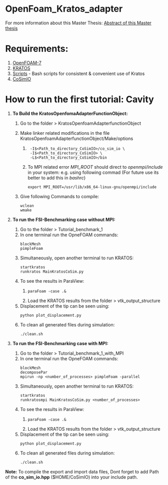 # OpenFoam_Kratos_adapter
For more information about this Master Thesis: [Abstract of this Master thesis](https://github.com/ashishdarekar/OpenFoam_Kratos_adapter/blob/main/Abstract_of_Master_Thesis_ashish_darekar.pdf)

# Requirements:
1. [OpenFOAM-7](https://openfoam.org/download/7-ubuntu/)
2. [KRATOS](https://github.com/KratosMultiphysics/Kratos)
3. [Scripts](https://github.com/philbucher/bash_scripts) - Bash scripts for consistent & convenient use of Kratos
4. [CoSimIO](https://github.com/KratosMultiphysics/CoSimIO)

# How to run the first tutorial: Cavity
1. **To Build the KratosOpenfomaAdapterFunctionObject:**
    1. Go to the folder > KratosOpenfoamAdapterfunctionObject
    2. Make linker related modifications in the file KratosOpenfoamAdapterfunctionObject/Make/options
        1. ```
            -I$<Path_to_directory_CoSimIO>/co_sim_io \
            -I$<Path_to_directory_CoSimIO> \
            -L$<Path_to_directory_CoSimIO>/bin
           ```

        2. To MPI related error *MPI_ROOT* should direct to *openmpi/include* in your system:
        e.g. using following commad (For future use its better to add this in *bashrc*)
           ```
           export MPI_ROOT=/usr/lib/x86_64-linux-gnu/openmpi/include
           ```

    3.  Give following Commands to compile:
        ```
        wclean
        wmake
        ```

2. **To run the FSI-Benchmarking case without MPI:**
    1. Go to the folder > Tutorial_benchmark_1
    2. In one terminal run the OpneFOAM commands:
        ```
        blockMesh
        pimpleFoam
        ```
    3. Simultaneously, open another terminal to run KRATOS:
        ```
        startkratos
        runkratos MainKratosCoSim.py
        ```
    4. To see the results in ParaView:
        1.  ```
            paraFoam -case .&
            ```
        2. Load the KRATOS results from the folder > vtk_output_structure
    5. Displacement of the tip can be seen using:
        ```
        python plot_displacement.py
        ```
    6. To clean all generated files during simulation:
        ```
        ./clean.sh
        ```
2. **To run the FSI-Benchmarking case with MPI:**
    1. Go to the folder > Tutorial_benchmark_1_with_MPI
    2. In one terminal run the OpneFOAM commands:
        ```
        blockMesh
        decomposePar
        mpirun -np <number_of_processes> pimpleFoam -parallel
        ```
    3. Simultaneously, open another terminal to run KRATOS:
        ```
        startkratos
        runkratosmpi MainKratosCoSim.py <number_of_processes>
        ```
    4. To see the results in ParaView:
        1.  ```
            paraFoam -case .&
            ```
        2. Load the KRATOS results from the folder > vtk_output_structure
    5. Displacement of the tip can be seen using:
        ```
        python plot_displacement.py
        ```
    6. To clean all generated files during simulation:
        ```
        ./clean.sh
        ```

**Note:** To compile the export and import data files, Dont forget to add Path of the **co_sim_io.hpp** ($HOME/CoSimIO) into your include path.
